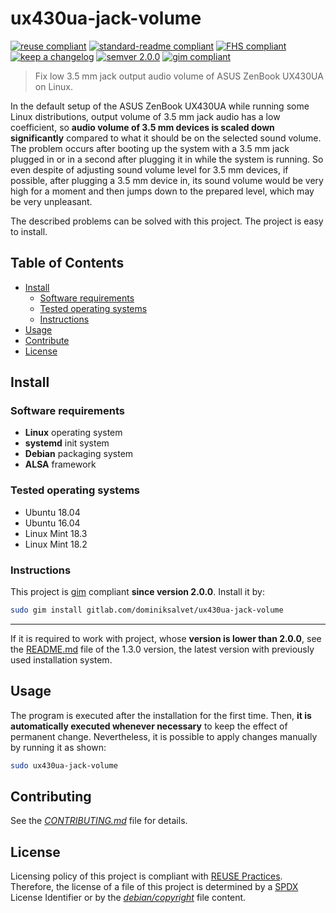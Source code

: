 # ux430ua-jack-volume

[![reuse compliant](https://reuse.software/badge/reuse-compliant.svg)](https://reuse.software/)
[![standard-readme compliant](https://img.shields.io/badge/readme%20style-standard-brightgreen.svg)](https://github.com/RichardLitt/standard-readme)
[![FHS compliant](https://img.shields.io/badge/FHS-compliant-2f7ba6.svg)](https://wiki.linuxfoundation.org/lsb/fhs)
[![keep a changelog](https://img.shields.io/badge/keep-a_changelog-f15d34.svg)](https://keepachangelog.com/en/1.0.0/)
[![semver 2.0.0](https://img.shields.io/badge/semver-2.0.0-blue.svg)](https://semver.org/)
[![gim compliant](https://img.shields.io/badge/gim-compliant-571997.svg)](https://gitlab.com/dominiksalvet/gim)

> Fix low 3.5 mm jack output audio volume of ASUS ZenBook UX430UA on Linux.

In the default setup of the ASUS ZenBook UX430UA while running some Linux distributions, output volume of 3.5 mm jack audio has a low coefficient, so **audio volume of 3.5 mm devices is scaled down significantly** compared to what it should be on the selected sound volume. The problem occurs after booting up the system with a 3.5 mm jack plugged in or in a second after plugging it in while the system is running. So even despite of adjusting sound volume level for 3.5 mm devices, if possible, after plugging a 3.5 mm device in, its sound volume would be very high for a moment and then jumps down to the prepared level, which may be very unpleasant.

The described problems can be solved with this project. The project is easy to install.

## Table of Contents

* [Install](#install)
  * [Software requirements](#software-requirements)
  * [Tested operating systems](#tested-operating-systems)
  * [Instructions](#instructions)
* [Usage](#usage)
* [Contribute](#contribute)
* [License](#license)

## Install

### Software requirements

* **Linux** operating system
* **systemd** init system
* **Debian** packaging system
* **ALSA** framework

### Tested operating systems

* Ubuntu 18.04
* Ubuntu 16.04
* Linux Mint 18.3
* Linux Mint 18.2

### Instructions

This project is [gim](https://gitlab.com/dominiksalvet/gim) compliant **since version 2.0.0**. Install it by:

```sh
sudo gim install gitlab.com/dominiksalvet/ux430ua-jack-volume
```

---

If it is required to work with project, whose **version is lower than 2.0.0**, see the [README.md](https://gitlab.com/dominiksalvet/ux430ua-jack-volume/blob/1.3.0/README.md) file of the 1.3.0 version, the latest version with previously used installation system.

## Usage

The program is executed after the installation for the first time. Then, **it is automatically executed whenever necessary** to keep the effect of permanent change. Nevertheless, it is possible to apply changes manually by running it as shown:

```sh
sudo ux430ua-jack-volume
```

## Contributing

See the [*CONTRIBUTING.md*](CONTRIBUTING.md) file for details.

## License

Licensing policy of this project is compliant with [REUSE Practices](https://reuse.software/practices/2.0/). Therefore, the license of a file of this project is determined by a [SPDX](https://spdx.org/) License Identifier or by the [*debian/copyright*](debian/copyright) file content.

